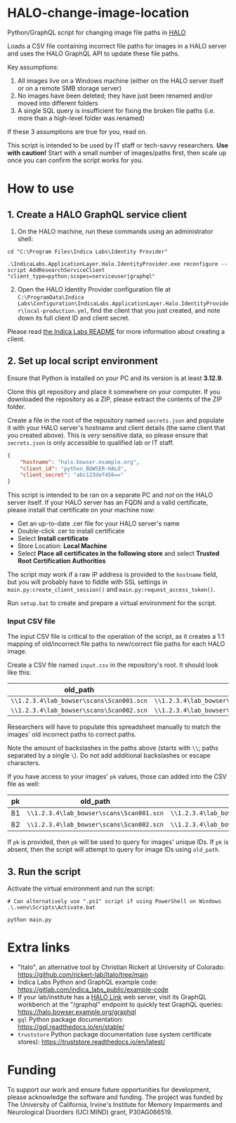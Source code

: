 # HALO-change-image-location

Python/GraphQL script for changing image file paths in [HALO](https://indicalab.com/halo/)

Loads a CSV file containing incorrect file paths for images in a HALO server and uses the HALO GraphQL API to update these file paths.

Key assumptions:
  1. All images live on a Windows machine (either on the HALO server itself or on a remote SMB storage server)
  2. No images have been deleted; they have just been renamed and/or moved into different folders
  3. A single SQL query is insufficient for fixing the broken file paths (i.e. more than a high-level folder was renamed)

If these 3 assumptions are true for you, read on.

This script is intended to be used by IT staff or tech-savvy researchers. **Use with caution!** Start with a small number of images/paths first, then scale up once you can confirm the script works for you.

# How to use

## 1. Create a HALO GraphQL service client

1. On the HALO machine, run these commands using an administrator shell:

```
cd "C:\Program Files\Indica Labs\Identity Provider"

.\IndicaLabs.ApplicationLayer.Halo.IdentityProvider.exe reconfigure --script AddResearchServiceClient "client_type=python;scopes=serviceuser|graphql"
```

2. Open the HALO Identity Provider configuration file at `C:\ProgramData\Indica Labs\Configuration\IndicaLabs.ApplicationLayer.Halo.IdentityProvider\local-production.yml`, find the client that you just created, and note down its full client ID and client secret.

Please read [the Indica Labs README](https://gitlab.com/indica_labs_public/example-code#step-2-create-halo-service-client) for more information about creating a client.

## 2. Set up local script environment

Ensure that Python is installed on your PC and its version is at least **3.12.9**.

Clone this git repository and place it somewhere on your computer. If you downloaded the repository as a ZIP, please extract the contents of the ZIP folder.

Create a file in the root of the repository named `secrets.json` and populate it with your HALO server's hostname and client details (the same client that you created above). This is _very_ sensitive data, so please ensure that `secrets.json` is only accessible to qualified lab or IT staff.

```json
{
    "hostname": "halo.bowser.example.org",
    "client_id": "python_BOWSER-HALO",
    "client_secret": "abc123def456=="
}
```

This script is intended to be ran on a separate PC and _not_ on the HALO server itself. If your HALO server has an FQDN and a valid certificate, please install that certificate on your machine now:
* Get an up-to-date .cer file for your HALO server's name
* Double-click .cer to install certificate
* Select **Install certificate**
* Store Location: **Local Machine**
* Select **Place all certificates in the following store** and select **Trusted Root Certification Authorities**

The script _may_ work if a raw IP address is provided to the `hostname` field, but you will probably have to fiddle with SSL settings in `main.py:create_client_session()` and `main.py:request_access_token()`.

Run `setup.bat` to create and prepare a virtual environment for the script.

### Input CSV file

The input CSV file is critical to the operation of the script, as it creates a 1:1 mapping of old/incorrect file paths to new/correct file paths for each HALO image.

Create a CSV file named `input.csv` in the repository's root. It should look like this:

| old_path | new_path |
| -------- | -------- |
| `\\1.2.3.4\lab_bowser\scans\Scan001.scn` | `\\1.2.3.4\lab_bowser\waluigi\updated_folder\Scan001.scn` |
| `\\1.2.3.4\lab_bowser\scans\Scan002.scn` | `\\1.2.3.4\lab_bowser\waluigi\addl_folder\Scan002.scn` |

Researchers will have to populate this spreadsheet manually to match the images' old incorrect paths to correct paths.

Note the amount of backslashes in the paths above (starts with `\\`; paths separated by a single `\`). Do not add additional backslashes or escape characters.

If you have access to your images' `pk` values, those can added into the CSV file as well:

| pk | old_path | new_path |
| -- | -------- | -------- |
| 81 | `\\1.2.3.4\lab_bowser\scans\Scan001.scn` | `\\1.2.3.4\lab_bowser\waluigi\updated_folder\Scan001.scn` |
| 82 | `\\1.2.3.4\lab_bowser\scans\Scan002.scn` | `\\1.2.3.4\lab_bowser\waluigi\addl_folder\Scan002.scn` |

If `pk` is provided, then `pk` will be used to query for images' unique IDs. If `pk` is absent, then the script will attempt to query for image IDs using `old_path`.

## 3. Run the script

Activate the virtual environment and run the script:

```
# Can alternatively use ".ps1" script if using PowerShell on Windows
.\.venv\Scripts\Activate.bat

python main.py
```

# Extra links

* "Italo", an alternative tool by Christian Rickert at University of Colorado: https://github.com/rickert-lab/Italo/tree/main
* Indica Labs Python and GraphQL example code: https://gitlab.com/indica_labs_public/example-code
* If your lab/institute has a [HALO Link](https://indicalab.com/halo-link/) web server, visit its GraphQL workbench at the "/graphql" endpoint to quickly test GraphQL queries: https://halo.bowser.example.org/graphql
* `gql` Python package documentation: https://gql.readthedocs.io/en/stable/
* `truststore` Python package documentation (use system certificate stores): https://truststore.readthedocs.io/en/latest/

# Funding

To support our work and ensure future opportunities for development, please acknowledge the software and funding.
The project was funded by The University of California, Irvine's Institute for Memory Impairments and Neurological Disorders (UCI MIND) grant, P30AG066519.
